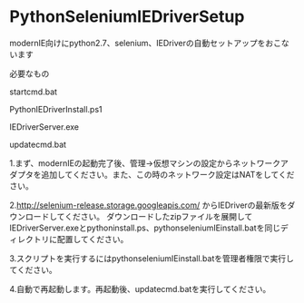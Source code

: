 # PythonSeleniumIEDriverSetup

modernIE向けにpython2.7、selenium、IEDriverの自動セットアップをおこないます

必要なもの

startcmd.bat

PythonIEDriverInstall.ps1

IEDriverServer.exe

updatecmd.bat

1.まず、modernIEの起動完了後、管理->仮想マシンの設定からネットワークアダプタを追加してください。また、この時のネットワーク設定はNATをしてください。


2.http://selenium-release.storage.googleapis.com/ からIEDriverの最新版をダウンロードしてください。
ダウンロードしたzipファイルを展開してIEDriverServer.exeとpythoninstall.ps、pythonseleniumIEinstall.batを同じディレクトリに配置してください。


3.スクリプトを実行するにはpythonseleniumIEinstall.batを管理者権限で実行してください。


4.自動で再起動します。再起動後、updatecmd.batを実行してください。
